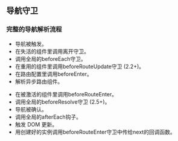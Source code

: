 ## 导航守卫
### 完整的导航解析流程
- 导航被触发。
- 在失活的组件里调用离开守卫。
- 调用全局的beforeEach守卫。
- 在重用的组件里调用beforeRouteUpdate守卫 (2.2+)。
- 在路由配置里调用beforeEnter。
- 解析异步路由组件。
* 在被激活的组件里调用beforeRouteEnter。
* 调用全局的beforeResolve守卫 (2.5+)。
* 导航被确认。
* 调用全局的afterEach钩子。
* 触发 DOM 更新。
* 用创建好的实例调用beforeRouteEnter守卫中传给next的回调函数。    